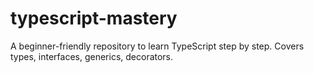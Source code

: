 # typescript-mastery
A beginner-friendly repository to learn TypeScript step by step. Covers types, interfaces, generics, decorators.
